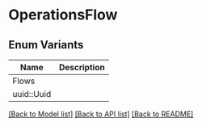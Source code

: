 # OperationsFlow

## Enum Variants

| Name | Description |
|---- | -----|
| Flows |  |
| uuid::Uuid |  |

[[Back to Model list]](../README.md#documentation-for-models) [[Back to API list]](../README.md#documentation-for-api-endpoints) [[Back to README]](../README.md)


